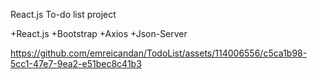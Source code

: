 React.js To-do list project

+React.js
+Bootstrap
+Axios
+Json-Server




https://github.com/emreicandan/TodoList/assets/114006556/c5ca1b98-5cc1-47e7-9ea2-e51bec8c41b3




